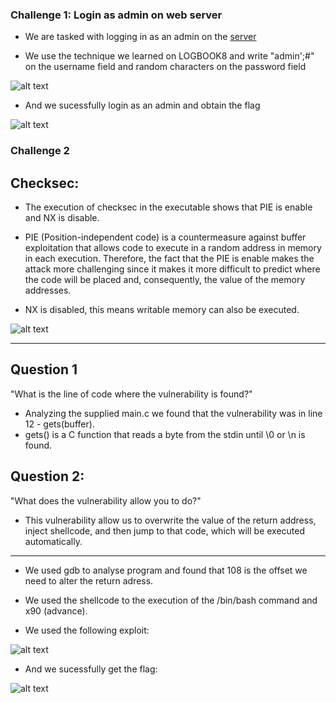 ### Challenge 1: Login as admin on web server

- We are tasked with logging in as an admin on the [server](http://ctf-fsi.fe.up.pt:5003/)

- We use the technique we learned on LOGBOOK8 and write "admin';#" on the username field and random characters on the password field

![alt text](https://git.fe.up.pt/fsi/fsi2223/l11g03/-/raw/main/imgs/ctf4img1.PNG "Title")

- And we sucessfully login as an admin and obtain the flag

![alt text](https://git.fe.up.pt/fsi/fsi2223/l11g03/-/raw/main/imgs/ctf4img2.PNG "Title")

### Challenge 2

## Checksec:

- The execution of checksec in the executable shows that PIE is enable and NX is disable. 

- PIE (Position-independent code) is a countermeasure against buffer exploitation that allows code to execute in a random address in memory in each execution. Therefore, the fact that the PIE is enable makes the attack more challenging since it makes it more difficult to predict where the code will be placed and, consequently, the value of the memory addresses.

- NX is disabled, this means writable memory can also be executed.

![alt text](https://git.fe.up.pt/fsi/fsi2223/l11g03/-/raw/main/imgs/ctf4img5.png "Title")

------------------------------
## Question 1

"What is the line of code where the vulnerability is found?"

- Analyzing the supplied main.c we found that the vulnerability was in line 12 - gets(buffer).
- gets() is a C function that reads a byte from the stdin until \0 or \n is found. 

## Question 2:

"What does the vulnerability allow you to do?"

- This vulnerability allow us to overwrite the value of the return address, inject shellcode, and then jump to that code, which will be executed automatically.

--------------------------------------------------------------

- We used gdb to analyse program and found that 108 is the offset we need to alter the return adress.

- We used the shellcode to the execution of the /bin/bash command and x90 (advance).

- We used the following exploit:

![alt text](https://git.fe.up.pt/fsi/fsi2223/l11g03/-/raw/main/imgs/ctf4img3.png "Title")

- And we sucessfully get the flag:

![alt text](https://git.fe.up.pt/fsi/fsi2223/l11g03/-/raw/main/imgs/ctf4img4.png "Title")
